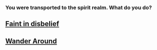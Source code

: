 ### **You were transported to the spirit realm. What do you do?**  
## [Faint in disbelief](../situation-md/END-just-a-dream.md)  
## [Wander Around](../situation-md/END-little-boy.md)